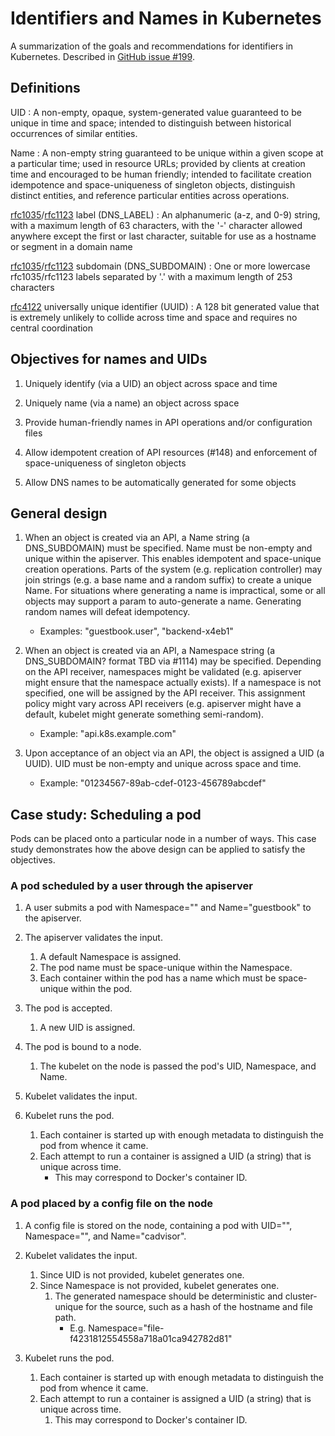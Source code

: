 # Identifiers and Names in Kubernetes

A summarization of the goals and recommendations for identifiers in Kubernetes.  Described in [GitHub issue #199](https://github.com/GoogleCloudPlatform/kubernetes/issues/199).


## Definitions

UID
: A non-empty, opaque, system-generated value guaranteed to be unique in time and space; intended to distinguish between historical occurrences of similar entities.

Name
: A non-empty string guaranteed to be unique within a given scope at a particular time; used in resource URLs; provided by clients at creation time and encouraged to be human friendly; intended to facilitate creation idempotence and space-uniqueness of singleton objects, distinguish distinct entities, and reference particular entities across operations.

[rfc1035](http://www.ietf.org/rfc/rfc1035.txt)/[rfc1123](http://www.ietf.org/rfc/rfc1123.txt) label (DNS_LABEL)
: An alphanumeric (a-z, and 0-9) string, with a maximum length of 63 characters, with the '-' character allowed anywhere except the first or last character, suitable for use as a hostname or segment in a domain name

[rfc1035](http://www.ietf.org/rfc/rfc1035.txt)/[rfc1123](http://www.ietf.org/rfc/rfc1123.txt) subdomain (DNS_SUBDOMAIN)
: One or more lowercase rfc1035/rfc1123 labels separated by '.' with a maximum length of 253 characters

[rfc4122](http://www.ietf.org/rfc/rfc4122.txt) universally unique identifier (UUID)
: A 128 bit generated value that is extremely unlikely to collide across time and space and requires no central coordination


## Objectives for names and UIDs

1. Uniquely identify (via a UID) an object across space and time

2. Uniquely name (via a name) an object across space

3. Provide human-friendly names in API operations and/or configuration files

4. Allow idempotent creation of API resources (#148) and enforcement of space-uniqueness of singleton objects

5. Allow DNS names to be automatically generated for some objects


## General design

1. When an object is created via an API, a Name string (a DNS_SUBDOMAIN) must be specified.  Name must be non-empty and unique within the apiserver.  This enables idempotent and space-unique creation operations.  Parts of the system (e.g. replication controller) may join strings (e.g. a base name and a random suffix) to create a unique Name.  For situations where generating a name is impractical, some or all objects may support a param to auto-generate a name.  Generating random names will defeat idempotency.
   * Examples: "guestbook.user", "backend-x4eb1"

2. When an object is created via an API, a Namespace string (a DNS_SUBDOMAIN? format TBD via #1114) may be specified.  Depending on the API receiver, namespaces might be validated (e.g. apiserver might ensure that the namespace actually exists).  If a namespace is not specified, one will be assigned by the API receiver.  This assignment policy might vary across API receivers (e.g. apiserver might have a default, kubelet might generate something semi-random).
   * Example: "api.k8s.example.com"

3. Upon acceptance of an object via an API, the object is assigned a UID (a UUID).  UID must be non-empty and unique across space and time.
   * Example: "01234567-89ab-cdef-0123-456789abcdef"


## Case study: Scheduling a pod

Pods can be placed onto a particular node in a number of ways.  This case
study demonstrates how the above design can be applied to satisfy the
objectives.

### A pod scheduled by a user through the apiserver

1. A user submits a pod with Namespace="" and Name="guestbook" to the apiserver.

2. The apiserver validates the input.
   1. A default Namespace is assigned.
   2. The pod name must be space-unique within the Namespace.
   3. Each container within the pod has a name which must be space-unique within the pod.

3. The pod is accepted.
   1. A new UID is assigned.

4. The pod is bound to a node.
   1. The kubelet on the node is passed the pod's UID, Namespace, and Name.

5. Kubelet validates the input.

6. Kubelet runs the pod.
   1. Each container is started up with enough metadata to distinguish the pod from whence it came.
   2. Each attempt to run a container is assigned a UID (a string) that is unique across time.
      * This may correspond to Docker's container ID.

### A pod placed by a config file on the node

1. A config file is stored on the node, containing a pod with UID="", Namespace="", and Name="cadvisor".

2. Kubelet validates the input.
   1. Since UID is not provided, kubelet generates one.
   2. Since Namespace is not provided, kubelet generates one.
      1. The generated namespace should be deterministic and cluster-unique for the source, such as a hash of the hostname and file path.
         * E.g. Namespace="file-f4231812554558a718a01ca942782d81"

3. Kubelet runs the pod.
   1. Each container is started up with enough metadata to distinguish the pod from whence it came.
   2. Each attempt to run a container is assigned a UID (a string) that is unique across time.
      1. This may correspond to Docker's container ID.
